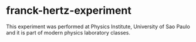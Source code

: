 # franck-hertz-experiment
 This experiment was performed at Physics Institute, University of Sao Paulo and it is part of modern physics laboratory classes.
